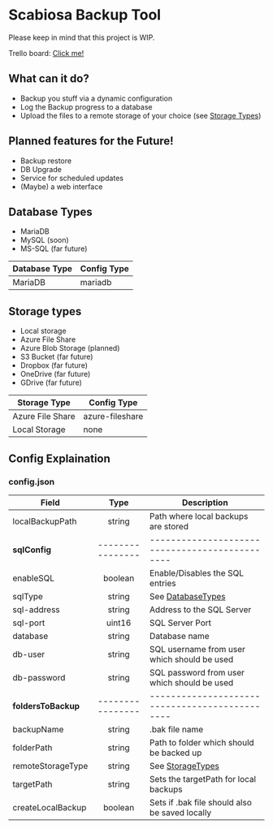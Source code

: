 # Scabiosa Backup Tool

Please keep in mind that this project is WIP.

Trello board: [Click me!](https://trello.com/b/6zWLE6Jm)

## What can it do?
- Backup you stuff via a dynamic configuration
- Log the Backup progress to a database 
- Upload the files to a remote storage of your choice (see [Storage Types](#storage-types))

## Planned features for the Future!
- Backup restore
- DB Upgrade
- Service for scheduled updates
- (Maybe) a web interface

## Database Types
- MariaDB
- MySQL (soon)
- MS-SQL (far future)

| Database Type     | Config Type               |
|-------------------|---------------------------|
| MariaDB           | mariadb                   |


## Storage types
- Local storage 
- Azure File Share
- Azure Blob Storage (planned)
- S3 Bucket (far future)
- Dropbox (far future)
- OneDrive (far future)
- GDrive (far future)

| Storage Type            | Config Type              |
|-------------------------|--------------------------|
| Azure File Share        | azure-fileshare          |
| Local Storage           | none                     |


## Config Explaination

### config.json
| Field                     | Type             | Description                                    |
|---------------------------|:----------------:|------------------------------------------------|
| localBackupPath           | string           | Path where local backups are stored            |
| **sqlConfig**             | ---------------- | ---------------------------------------------- | 
| enableSQL                 | boolean          | Enable/Disables the SQL entries
| sqlType                   | string           | See [DatabaseTypes](#database-types)           |
| sql-address               | string           | Address to the SQL Server                      |
| sql-port                  | uint16           | SQL Server Port                                |
| database                  | string           | Database name                                  |
| db-user                   | string           | SQL username from user which should be used    |
| db-password               | string           | SQL password from user which should be used    |
| **foldersToBackup**       | ---------------- | ---------------------------------------------- |
| backupName                | string           | .bak file name                                 |
| folderPath                | string           | Path to folder which should be backed up       |
| remoteStorageType         | string           | See [StorageTypes](#storage-types)             |
| targetPath                | string           | Sets the targetPath for local backups          |
| createLocalBackup         | boolean          | Sets if .bak file should also be saved locally |